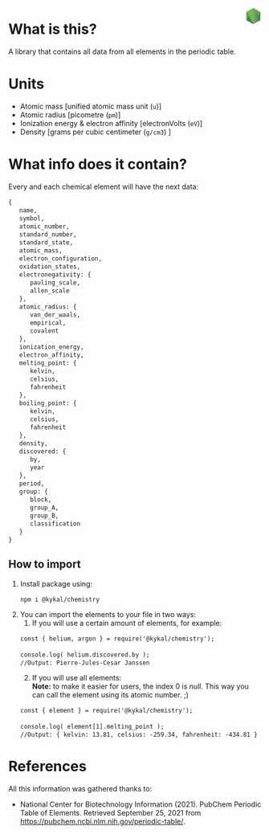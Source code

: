 [<img align="right" alt="Node.JS" width="32px" src="https://raw.githubusercontent.com/github/explore/main/topics/nodejs/nodejs.png" />][NodeJS_Site]

[NodeJS_Site]: https://nodejs.org/en/about/

# What is this?
A library that contains all data from all elements in the periodic table.

# Units
- Atomic mass [unified atomic mass unit (`u`)]
- Atomic radius [picometre (`pm`)]
- Ionization energy & electron affinity [electronVolts (`eV`)]
- Density [grams per cubic centimeter (`g/cm3`) ]

# What info does it contain?
Every and each chemical element will have the next data:
```SSH
{
   name,
   symbol,
   atomic_number,
   standard_number,
   standard_state,
   atomic_mass,
   electron_configuration,
   oxidation_states,
   electronegativity: {
      pauling_scale,
      allen_scale
   },
   atomic_radius: {
      van_der_waals,
      empirical,
      covalent
   },
   ionization_energy,
   electron_affinity,
   melting_point: {
      kelvin,
      celsius,
      fahrenheit
   },
   boiling_point: {
      kelvin,
      celsius,
      fahrenheit
   },
   density,
   discovered: {
      by,
      year
   },
   period,
   group: {
      block,
      group_A,
      group_B,
      classification
   }
}
```

## How to import
1. Install package using:
   ```SSH
   npm i @kykal/chemistry
   ```
2. You can import the elements to your file in two ways:
   1. If you will use a certain amount of elements, for example:
   ```JS
   const { helium, argon } = require('@kykal/chemistry');
   
   console.log( helium.discovered.by );
   //Output: Pierre-Jules-Cesar Janssen
   ```
   2. If you will use all elements: <br>
   **Note:** to make it easier for users, the index 0 is *null*. This way you can call the element using its atomic number. ;)
   ```JS
   const { element } = require('@kykal/chemistry');

   console.log( element[1].melting_point );
   //Output: { kelvin: 13.81, celsius: -259.34, fahrenheit: -434.81 }
   ```

# References
All this information was gathered thanks to:
- National Center for Biotechnology Information (2021). PubChem Periodic Table of Elements. Retrieved September 25, 2021 from https://pubchem.ncbi.nlm.nih.gov/periodic-table/.